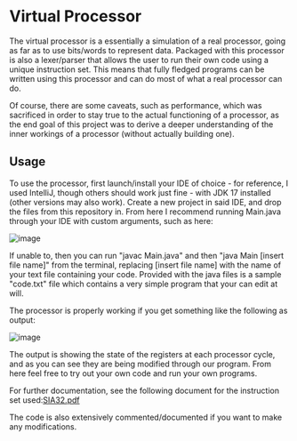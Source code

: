 # Virtual Processor
The virtual processor is a essentially a simulation of a real processor, going as far as to use bits/words to represent data.
Packaged with this processor is also a lexer/parser that allows the user to run their own code using a unique instruction set.
This means that fully fledged programs can be written using this processor and can do most of what a real processor can do.

Of course, there are some caveats, such as performance, which was sacrificed in order to stay true to the actual functioning of a processor,
as the end goal of this project was to derive a deeper understanding of the inner workings of a processor (without actually building one).

## Usage
To use the processor, first launch/install your IDE of choice - for reference, I used IntelliJ, though others should work just fine - with JDK 17
installed (other versions may also work). Create a new project in said IDE, and drop the files from this repository in. From here I recommend running Main.java through your IDE
with custom arguments, such as here:

![image](https://github.com/TristanPeloquin/Virtual-Processor/assets/98565896/f17b4a8a-7bac-467b-a415-ec0436baaecf)

If unable to, then you can run "javac Main.java" and then "java Main [insert file name]" from the terminal, replacing [insert file name] with the name of your text file
containing your code. Provided with the java files is a sample "code.txt" file which contains a very simple program that your can edit at will.

The processor is properly working if you get something like the following as output:

![image](https://github.com/TristanPeloquin/Virtual-Processor/assets/98565896/50722406-40c5-4760-a0cd-cfe6c87e8978)

The output is showing the state of the registers at each processor cycle, and as you can see they are being modified through our program. From here feel free to try out
your own code and run your own programs.

For further documentation, see the following document for the instruction set used:[SIA32.pdf](https://github.com/TristanPeloquin/Virtual-Processor/files/15358273/SIA32.pdf)

The code is also extensively commented/documented if you want to make any modifications.
